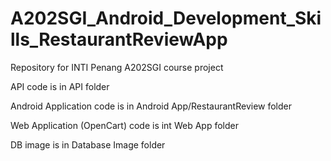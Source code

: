 # A202SGI_Android_Development_Skills_RestaurantReviewApp
Repository for INTI Penang A202SGI course project

API code is in API folder

Android Application code is in Android App/RestaurantReview folder

Web Application (OpenCart) code is int Web App folder

DB image is in Database Image folder
